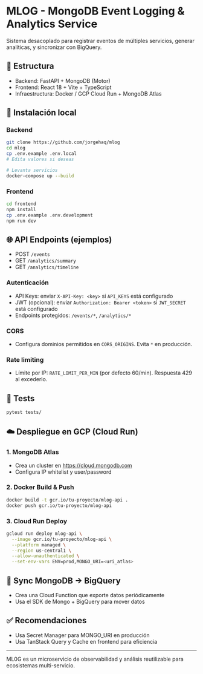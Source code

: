 # MLOG - MongoDB Event Logging & Analytics Service

Sistema desacoplado para registrar eventos de múltiples servicios, generar analíticas, y sincronizar con BigQuery.

## 🧱 Estructura
- Backend: FastAPI + MongoDB (Motor)
- Frontend: React 18 + Vite + TypeScript
- Infraestructura: Docker / GCP Cloud Run + MongoDB Atlas

## 🚀 Instalación local

### Backend
```bash
git clone https://github.com/jorgehaq/mlog
cd mlog
cp .env.example .env.local
# Edita valores si deseas

# Levanta servicios
docker-compose up --build
```

### Frontend
```bash
cd frontend
npm install
cp .env.example .env.development
npm run dev
```

## 🌐 API Endpoints (ejemplos)
- POST `/events`
- GET `/analytics/summary`
- GET `/analytics/timeline`

### Autenticación
- API Keys: enviar `X-API-Key: <key>` si `API_KEYS` está configurado
- JWT (opcional): enviar `Authorization: Bearer <token>` si `JWT_SECRET` está configurado
- Endpoints protegidos: `/events/*`, `/analytics/*`

### CORS
- Configura dominios permitidos en `CORS_ORIGINS`. Evita `*` en producción.

### Rate limiting
- Límite por IP: `RATE_LIMIT_PER_MIN` (por defecto 60/min). Respuesta 429 al excederlo.

## 🧪 Tests
```bash
pytest tests/
```

## ☁️ Despliegue en GCP (Cloud Run)

### 1. MongoDB Atlas
- Crea un cluster en https://cloud.mongodb.com
- Configura IP whitelist y user/password

### 2. Docker Build & Push
```bash
docker build -t gcr.io/tu-proyecto/mlog-api .
docker push gcr.io/tu-proyecto/mlog-api
```

### 3. Cloud Run Deploy
```bash
gcloud run deploy mlog-api \
  --image gcr.io/tu-proyecto/mlog-api \
  --platform managed \
  --region us-central1 \
  --allow-unauthenticated \
  --set-env-vars ENV=prod,MONGO_URI=<uri_atlas>
```

## 🔁 Sync MongoDB → BigQuery
- Crea una Cloud Function que exporte datos periódicamente
- Usa el SDK de Mongo + BigQuery para mover datos

## ✅ Recomendaciones
- Usa Secret Manager para MONGO_URI en producción
- Usa TanStack Query y Cache en frontend para eficiencia

---

ML0G es un microservicio de observabilidad y análisis reutilizable para ecosistemas multi-servicio.
